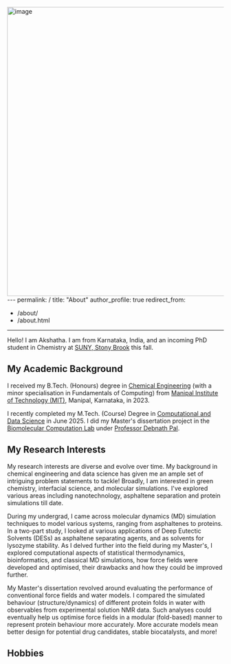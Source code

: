 <img width="1865" height="673" alt="image" src="https://github.com/user-attachments/assets/e15a9704-45bc-4e45-89fe-2c49e2ddb011" />---
permalink: /
title: "About"
author_profile: true
redirect_from: 
  - /about/
  - /about.html
---

Hello! I am Akshatha. I am from Karnataka, India, and an incoming PhD student in Chemistry at [SUNY, Stony Brook](https://www.stonybrook.edu/) this fall. 

## My Academic Background

I received my B.Tech. (Honours) degree in [Chemical Engineering](https://www.manipal.edu/mit/department-faculty/department-list/chemical.html) (with a minor specialisation in Fundamentals of Computing) from [Manipal Institute of Technology (MIT)](https://www.manipal.edu/mit.html), Manipal, Karnataka, in 2023.  

I recently completed my M.Tech. (Course) Degree in [Computational and Data Science](https://cds.iisc.ac.in/) in June 2025. I did my Master's dissertation project in the [Biomolecular Computation Lab](http://pallab.serc.iisc.ernet.in/) under [Professor Debnath Pal](https://cds.iisc.ac.in/faculty/dpal/).

## My Research Interests

My research interests are diverse and evolve over time. My background in chemical engineering and data science has given me an ample set of intriguing problem statements to tackle! Broadly, I am interested in green chemistry, interfacial science, and molecular simulations. I've explored various areas including nanotechnology, asphaltene separation and protein simulations till date.

During my undergrad, I came across molecular dynamics (MD) simulation techniques to model various systems, ranging from asphaltenes to proteins. In a two-part study, I looked at various applications of Deep Eutectic Solvents (DESs) as asphaltene separating agents, and as solvents for lysozyme stability. As I delved further into the field during my Master's, I explored computational aspects of statistical thermodynamics, bioinformatics, and classical MD simulations, how force fields were developed and optimised, their drawbacks and how they could be improved further.

My Master's dissertation revolved around evaluating the performance of conventional force fields and water models. I compared the simulated behaviour (structure/dynamics) of different protein folds in water with observables from experimental solution NMR data. Such analyses could eventually help us optimise force fields in a modular (fold-based) manner to represent protein behaviour more accurately. More accurate models mean better design for potential drug candidates, stable biocatalysts, and more!


 ## Hobbies

